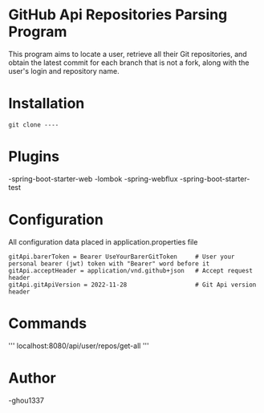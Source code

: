 # GitHub Api Repositories Parsing Program

This program aims to locate a user, retrieve all their Git repositories,
and obtain the latest commit for each branch that is not a fork,
along with the user's login and repository name.

# Installation

```
git clone ----
```

# Plugins

-spring-boot-starter-web
-lombok
-spring-webflux
-spring-boot-starter-test

# Configuration

All configuration data placed in application.properties file

```
gitApi.barerToken = Bearer UseYourBarerGitToken     # User your personal bearer (jwt) token with "Bearer" word before it
gitApi.acceptHeader = application/vnd.github+json   # Accept request header
gitApi.gitApiVersion = 2022-11-28                   # Git Api version header
```

# Commands

'''
localhost:8080/api/user/repos/get-all
'''

# Author

-ghou1337

